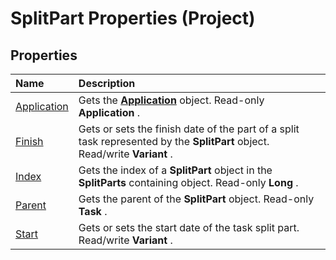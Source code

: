 
# SplitPart Properties (Project)

## Properties



|**Name**|**Description**|
|:-----|:-----|
|[Application](7b8a8d99-15eb-8be0-6e27-8293d0dfb9fe.md)|Gets the  **[Application](8eb91712-7784-a102-38c0-19bb056c27e9.md)** object. Read-only **Application** .|
|[Finish](deabe924-95f8-5763-6f8a-e1c913784543.md)|Gets or sets the finish date of the part of a split task represented by the  **SplitPart** object. Read/write **Variant** .|
|[Index](9e317531-6f4f-4053-c628-4b5e8a19d840.md)|Gets the index of a  **SplitPart** object in the **SplitParts** containing object. Read-only **Long** .|
|[Parent](30e914cb-fa82-86b8-ffea-ff8a980765f2.md)|Gets the parent of the  **SplitPart** object. Read-only **Task** .|
|[Start](7871b157-de76-db1a-b3e9-577669a8dd6d.md)|Gets or sets the start date of the task split part. Read/write  **Variant** .|
